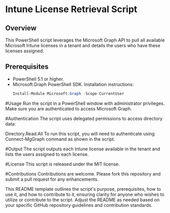 # Intune License Retrieval Script

## Overview
This PowerShell script leverages the Microsoft Graph API to pull all available Microsoft Intune licenses in a tenant and details the users who have these licenses assigned.

## Prerequisites
- PowerShell 5.1 or higher.
- Microsoft.Graph PowerShell SDK. Installation instructions:
  ```powershell
  Install-Module Microsoft.Graph -Scope CurrentUser

#Usage
Run the script in a PowerShell window with administrator privileges. Make sure you are authenticated to access Microsoft Graph.

#Authentication
The script uses delegated permissions to access directory data:

Directory.Read.All
To run this script, you will need to authenticate using Connect-MgGraph command as shown in the script.

#Output
The script outputs each Intune license available in the tenant and lists the users assigned to each license.

#License
This script is released under the MIT license.

#Contributions
Contributions are welcome. Please fork this repository and submit a pull request for any enhancements.



This README template outlines the script's purpose, prerequisites, how to use it, and how to contribute to it, ensuring clarity for anyone who wishes to utilize or contribute to the script. Adjust the README as needed based on your specific GitHub repository guidelines and contribution standards.





